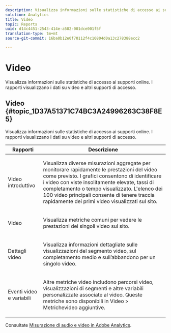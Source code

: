 ```yaml
---
description: Visualizza informazioni sulle statistiche di accesso ai supporti online. I rapporti visualizzano i dati su video e altri supporti di accesso.
solution: Analytics
title: Video
topic: Reports
uuid: d14c4451-2543-414e-a582-001dce001f5f
translation-type: tm+mt
source-git-commit: 16ba0b12e0f70112f4c10804d0a13c278388ecc2

---
```



# Video

Visualizza informazioni sulle statistiche di accesso ai supporti online. I rapporti visualizzano i dati su video e altri supporti di accesso.

## Video {#topic_1D37A51371C74BC3A24996263C38F8E5}

Visualizza informazioni sulle statistiche di accesso ai supporti online. I rapporti visualizzano i dati su video e altri supporti di accesso.

<table id="table_A032C55365C34F808764965ADF62F81F"> 
 <thead> 
  <tr> 
   <th colname="col1" class="entry"> Rapporti </th> 
   <th colname="col2" class="entry"> Descrizione </th> 
  </tr> 
 </thead>
 <tbody> 
  <tr> 
   <td colname="col1"> Video introduttivo </td> 
   <td colname="col2"> <p> Visualizza diverse misurazioni aggregate per monitorare rapidamente le prestazioni del video come previsto. I grafici consentono di identificare i video con viste insolitamente elevate, tassi di completamento o tempo visualizzato. L'elenco dei 100 video principali consente di tenere traccia rapidamente dei primi video visualizzati sul sito. </p> </td> 
  </tr> 
  <tr> 
   <td colname="col1"> Video </td> 
   <td colname="col2"> <p> Visualizza metriche comuni per vedere le prestazioni dei singoli video sul sito. </p> </td> 
  </tr> 
  <tr> 
   <td colname="col1"> Dettagli video </td> 
   <td colname="col2"> <p> Visualizza informazioni dettagliate sulle visualizzazioni del segmento video, sul completamento medio e sull’abbandono per un singolo video. </p> </td> 
  </tr> 
  <tr> 
   <td colname="col1"> Eventi video e variabili </td> 
   <td colname="col2"> <p> Altre metriche video includono percorsi video, visualizzazioni di segmenti e altre variabili personalizzate associate al video. Queste metriche sono disponibili in <span class="uicontrol"> Video</span> &gt; <span class="uicontrol"> Metriche</span>video aggiuntive. </p> </td> 
  </tr> 
 </tbody> 
</table>

Consultate [Misurazione di audio e video in Adobe Analytics](https://marketing.adobe.com/resources/help/en_US/sc/appmeasurement/hbvideo/).
